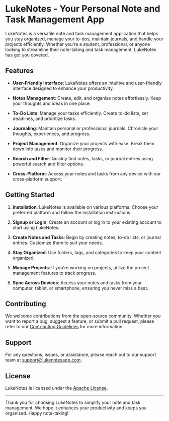 # LukeNotes - Your Personal Note and Task Management App

LukeNotes is a versatile note and task management application that helps you stay organized, manage your to-dos, maintain journals, and handle your projects efficiently. Whether you're a student, professional, or anyone looking to streamline their note-taking and task management, LukeNotes has got you covered.

## Features

- **User-Friendly Interface**: LukeNotes offers an intuitive and user-friendly interface designed to enhance your productivity.

- **Notes Management**: Create, edit, and organize notes effortlessly. Keep your thoughts and ideas in one place.

- **To-Do Lists**: Manage your tasks efficiently. Create to-do lists, set deadlines, and prioritize tasks.

- **Journaling**: Maintain personal or professional journals. Chronicle your thoughts, experiences, and progress.

- **Project Management**: Organize your projects with ease. Break them down into tasks and monitor their progress.

- **Search and Filter**: Quickly find notes, tasks, or journal entries using powerful search and filter options.

- **Cross-Platform**: Access your notes and tasks from any device with our cross-platform support.

## Getting Started

1. **Installation**: LukeNotes is available on various platforms. Choose your preferred platform and follow the installation instructions.

2. **Signup or Login**: Create an account or log in to your existing account to start using LukeNotes.

3. **Create Notes and Tasks**: Begin by creating notes, to-do lists, or journal entries. Customize them to suit your needs.

4. **Stay Organized**: Use folders, tags, and categories to keep your content organized.

5. **Manage Projects**: If you're working on projects, utilize the project management features to track progress.

6. **Sync Across Devices**: Access your notes and tasks from your computer, tablet, or smartphone, ensuring you never miss a beat.

## Contributing

We welcome contributions from the open-source community. Whether you want to report a bug, suggest a feature, or submit a pull request, please refer to our [Contributing Guidelines](CONTRIBUTING.md) for more information.

## Support

For any questions, issues, or assistance, please reach out to our support team at support@lukenotesapp.com.

## License

LukeNotes is licensed under the [Apache License](LICENSE).

---

Thank you for choosing LukeNotes to simplify your note and task management. We hope it enhances your productivity and keeps you organized. Happy note-taking!
